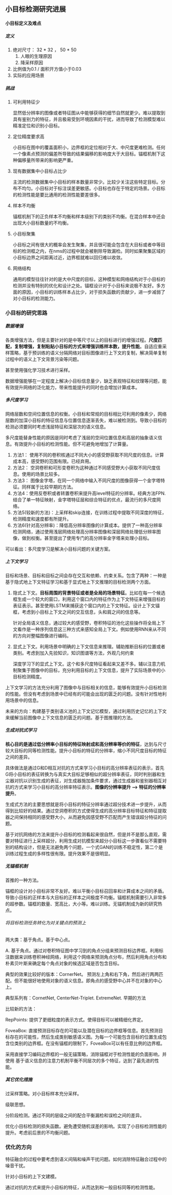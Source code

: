 ## 小目标检测研究进展

#### 小目标定义及难点

##### 定义

1. 绝对尺寸： 32 * 32 ， 50 * 50
   1. 人眼的生理原因
   2. 降采样原因
2. 比例值为0.1 / 面积开方值小于0.03
3. 实际的应用场景

##### 挑战

1. 可利用特征少

   显然低分辨率的图像或者特征图从中能够获得的细节自然就更少。难以提取到具有鉴别力的特征，并且极易受到环境因素的干扰，进而导致了检测模型难以精准定位和识别小目标。

2. 定位精度要求高

   小目标在图中的覆盖面积小，边界框的定位相对于大、中尺度更难检测。任何一个像素点预测的偏差所导致的结果偏移的影响度大于大目标。锚框机制下这种偏移量所带来的影响更严重。

3. 现有数据集中小目标占比少

   主流的检测数据集中小目标的样本数量非常少。比较少关注这些特定目标。分布不均匀。小目标对于标注误差更敏感。小目标也存在于特定的场景。小目标的检测性能是要比通用的检测性能要差很多。

4. 样本不均衡

   锚框机制下的正负样本不均衡和样本级别下的类别不均衡。在混合样本中还会出现大小目标数量的不均衡。

5. 小目标聚集

   小目标之间有很大的概率会发生聚集，并且很可能会包含在大目标或者中等目标的检测框之内，在nms的过程中就会被剔除导致漏检。同时如果聚集区域的小目标边界之间距离过近，边界框就难以回归难以收敛。

6. 网络结构

   通用的模型往往针对的是大中尺度的目标，这种模型和网络结构对于小目标的检测并没有特别的优化和设计之处。锚框设计对于小目标来说极不友好。多方面的原因，小目标的训练样本占比少，对于损失函数的贡献少，进一步减弱了对小目标的检测能力。

### 小目标的研究思路

##### 数据增强

各类增强方法，但是主要针对的是中等尺寸以上的目标进行的增强过程。**尺度匹配，复制增强，复制粘贴小目标的方式来增强训练样本数，提升性能**。自适应重采样策略，基于预训练的语义分隔网络对目标图像进行上下文的复制，解决简单复制过程中的语义上下文背景污染等问题。

甚至使用强化学习技术进行采样。

数据增强能够在一定程度上解决小目标信息量少，缺乏表观特征和纹理等问题，能有效提升网络的泛化能力，带来性能提升的同时也会增加计算成本。

##### 多尺度学习

网络层数和空间位置信息的权衡。小目标和常规的目标相比可利用的像素少，网络层数的加深小目标的特征信息与位置信息逐渐丢失，难以被检测到。导致小目标的检测必须要同时考虑浅层特征和深层次的语义信息。

多尺度能替身性能的原因是同时考虑了浅层的空间位置信息和高层的抽象语义信息。有效提升小目标的检测性能。但不可避免地增加了计算量。

1. 方法1： 使用不同的卷积核通过不同大小的感受野获取不同尺度的信息。计算成本高，感受野的范围有限。已经弃用。
2. 方法2： 空洞卷积和可形变卷积为这种通过不同感受野大小获取不同尺度信息。使用的场景比较多。
3. 方法3： 图像金字塔，在同一个网络中输入不同尺度的图像获得一个金字塔特征。同样属于比较早期的方法。
4. 方法4：使用反卷积或者转置卷积来提升高level特征的分辨率。经典方法FPN. 结合了单一特征映射，金字塔特征层和综合特征的优点，最流行的多尺度网络。
5. 方法5(较新的方法)：上采样和skip连接，在训练过程中提取不同深度的特征，检测精度和速度都有所提升。
6. 方法6(针对高分辨率)：降低高分辨率图像的计算成本。提供了一种高分辨率检测网络，通过使用浅层网络处理高分辨率图像和深层网络处理低分辨率图像，做到权衡。甚至提出了使用专门的高分辨率金字塔来处理小目标。

可以看出：多尺度学习是解决小目标问题的关键方案。

##### 上下文学习

目标和场景、目标和目标之间会存在交互和依赖、约束关系。包含了两种：一种是基于隐式地上下文特征学习和基于显式地上下文推理的目标检测两个方面。

1. 隐式上下文。**目标周围的背景特征或者是全局的场景特征**。比如在每一个候选框生成一个较大的窗口，利用这个窗口内的特征作为上下文特征来增强目标的表征表示。甚至使用LSTM来捕获这个窗口内的上下文特征。设计上下文锚框，考虑到小目标上下文之间的交互信息，头和肩之间的信息等。

   针对全局语义信息，通过较大的感受野，卷积特征的池化这些操作将全局上下文看作是一种序列信息这三种方式来感知全局上下文。例如使用RNN来从不同的方向对整幅图像进行编码。

2. 显式上下文。利用场景中明确的上下文信息来推理。辅助推断目标的位置或者类别。考虑到加入先验知识，知识图谱等方法，外观几何约束

   深度学习下的显式上下文。这个和多尺度特征看起来又差不多。辅以注意力机制聚集于图像中的目标，充分利用目标的上下文信息，提升了实际场景中的小目标检测精度。

上下文学习的方法充分利用了图像中与目标相关的信息，能够有效提升小目标检测的性能。但没有考虑到场景中已经有的可能会出现的匮乏的问题。没有针对性地利用场景中的信息。

未来的方向：构建基于类别语义池的上下文记忆模型，通过利用历史记忆的上下文来缓解当前图像中上下文信息的匮乏的问题。基于图推理的方法。

##### 生成对抗式学习

**核心目的是通过低分辨率小目标的特征映射成和高分辨率等价的特征**，达到与尺寸较大目标的同等检测性能。提升小目标的特征的分辨率，缩小不同尺度目标的特征之间的差异。

具体做法是通过G和D相互对抗的方式来学习小目标的高分辨率表征的表示，首先G将小目标的表征转换为与真实大目标足够相似的超分辨率表征，同时判别器和生尘器对抗以识别生成的表征，对生成器施加条件要求，通过生成器和鉴别器相互对抗的方式来学习小目标的高分辨率特征表示。**图像的分辨率提升 --> 特征的分辨率提升**。

生成式方法的主要思想就是将小目标的特征分辨率通过超分技术进一步提升，从而得到比较好的结果。通过空洞卷积的方式使得生成的高分辨率目标特征和特征提取器之间保持相同的感受野大小，从而避免因感受野不匹配而产生错误超分特征的问题。

基于对抗网络的方法来提升小目标的检测看起来很自然，但是并不是那么直观，需要对特征进行上采样超分，利用生成对抗模型来超分小目标这一步骤看似不需要特别的结构设计，但是无法避免两个问题，一个式GAN的训练不稳定性，第二个是训练过程生成的多样性很有限。提升效果不是很明显。

##### 无锚框机制

首推的一种方法。

锚框的设计对小目标非常不友好。难以平衡小目标召回率和计算成本之间的矛盾。导致小目标的正样本与大目标的正样本之间极度不均衡。锚框机制需要引入非常多的超参数。锚框的数量、宽高比，大小等。难以训练。无锚机制成为新的研究热点。

###### 将目标检测任务转化为对关键点的预测上

两大类：基于角点。基于中心点。

A. 基于角点。通过对卷积特征图中学习到的角点分组来预测目标边界框。利用标注数据来训练卷积神经网络，利用这个网络来预测角点分布，然后利用角点分布和朴素贝叶斯来确定每个角点对象的候选区域是否包含目标。

典型的效果比较好的版本：CornerNet。 预测左上角和右下角，然后进行两两匹配。但不能很好地使用对象的语义信息。即角点的感受野中心并不在对象的中心上。

典型系列有：CornetNet, CenterNet-Triplet. ExtremeNet. 早期的方法

比较新的方法：

RepPoints: 提供了更细粒度的表示方式。使得目标可以被精细化界定。

FoveaBox: 直接预测目标存在的可能以及潜在目标的边界框等信息。首先预测目标存在的可能性，然后生成类别敏感语义图。为每一个可能包含目标的位置生成包含位类别的边界框。在没有锚框的限制下，FoveaBox可以有任意比例的边界框。

采用直接学习编码边界框的一般无锚策略，消除锚框对于检测性能的负面影响，并使用
基于语义信息的注意力机制平衡不同层次的多个特征，达到了最先进的性能。

##### 其它优化措施

过采样策略。对小目标样本充分采样。

级联思想。

分阶段检测。通过不同的层级之间的配合平衡漏检和误检之间的差异。

优化小目标检测的损失函数。避免遭受随机误差的影响。实现了小目标检测性能的提升。考虑前后景的不均衡问题。

### 优化的方向

特征融合的过程中要考虑到语义间隔和噪声干扰问题。如何消除特征融合过程中的噪音干扰。

针对小目标的上下文建模。

通过对抗的方式来提升小目标的特征，从而达到和一般目标同等的检测性能。







































